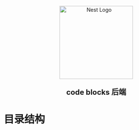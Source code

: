 <p align="center">
  <a href="http://nestjs.com/" target="blank"><img src="https://nestjs.com/img/logo-small.svg" width="200" alt="Nest Logo" /></a>
</p>
<p align="center" style="font-size: 20px; font-weight: 700;">code blocks 后端</p>

# 目录结构
